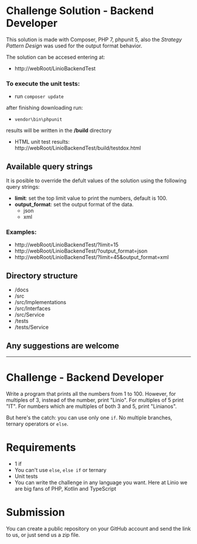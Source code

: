 # Challenge Solution - Backend Developer
This solution is made with Composer, PHP 7, phpunit 5, also the _Strategy Pattern Design_ was used for the output format behavior.

The solution can be accesed entering at:
- http://webRoot/LinioBackendTest

### To execute the unit tests:
- run `composer update`

after finishing downloading run:
- `vendor\bin\phpunit`

results will be written in the __/build__ directory
- HTML unit test results: http://webRoot/LinioBackendTest/build/testdox.html

## Available query strings
It is posible to override the defult values of the solution using the following query strings:
* **limit**: set the top limit value to print the numbers, default is 100.
* **output_format**: set the output format of the data.
  * json
  * xml

### Examples:
- http://webRoot/LinioBackendTest/?limit=15
- http://webRoot/LinioBackendTest/?output_format=json
- http://webRoot/LinioBackendTest/?limit=45&output_format=xml

## Directory structure
- /docs
- /src
- /src/Implementations
- /src/Interfaces
- /src/Service
- /tests
- /tests/Service

## Any suggestions are welcome

---

# Challenge - Backend Developer
Write a program that prints all the numbers from 1 to 100. However, for
multiples of 3, instead of the number, print "Linio". For multiples of 5 print
"IT". For numbers which are multiples of both 3 and 5, print "Linianos".

But here's the catch: you can use only one `if`. No multiple branches, ternary
operators or `else`.

# Requirements
* 1 if
* You can't use `else`, `else if` or ternary
* Unit tests
* You can write the challenge in any language you want. Here at Linio we are
big fans of PHP, Kotlin and TypeScript

# Submission
You can create a public repository on your GitHub account and send the
link to us, or just send us a zip file.
